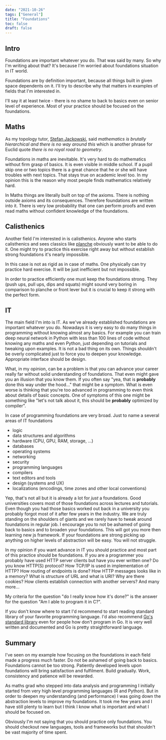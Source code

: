 ```yaml
---
date: "2021-10-26"
tags: ["General"]
title: "Foundations"
toc: false
draft: false
---
```



## Intro

Foundations are important whatever you do. That was said by many. So why I'm
writing about that? It's because I'm worried about foundations situation in IT
world.

Foundations are by definition important, because all things built in given
space dependents on it. I'll try to describe why that matters in examples of
fields that I'm interested in.

I'll say it at least twice - there is no shame to back to basics even on senior
level of experience. Most of your practice should be focused on the
foundations.


## Maths

As my topology tutor, [Stefan
Jackowski](https://pl.wikipedia.org/wiki/Stefan_Jackowski), said _mathematics
is brutally hierarchical and there is no way around this_ which is another
phrase for Euclid quote _there is no royal road to geometry_.

Foundations in maths are inevitable. It's very hard to do mathematics without
firm grasp of basics. It is even visible in middle school. If a pupil skip one
or two topics there is a great chance that he or she will have troubles with
next topics. That stays true on academic level too. In my opinion this is the
reason why most people finds mathematics relatively hard.

In Maths things are literally built on top of the axioms. There is nothing
outside axioms and its consequences. Therefore foundations are written into it.
There is very low probability that one can perform proofs and even read
maths without confident knowledge of the foundations.


## Calisthenics

Another field I'm interested in is calisthenics. Anyone who starts calisthenics
and sees classics like
[planche](https://en.wikipedia.org/wiki/Planche_(exercise)) obviously want to
be able to do it. One might try to practice this exercise right away but
without establish strong foundations it's nearly impossible.

In this case is not as rigid as in case of maths. One physically can try
practice hard exercise. It will be just inefficient but not impossible.

In order to practice efficiently one must keep the foundations strong. They
(push ups, pull ups, dips and squats) might sound very boring in comparison to
planche or front lever but it is crucial to keep it strong with the perfect form.


## IT

The main field I'm into is IT. As we've already established foundations are
important whatever you do. Nowadays it is very easy to do many things in
programming without knowing almost any basics. For example you can train deep
neural network in Python with less than 100 lines of code without knowing any
maths and even Python, just depending on tutorials and tweaking upon examples.
It is not a bad thing on its own. Things shouldn't be overly complicated just
to force you to deepen your knowledge. Appropriate interface should be design.

What, in my opinion, can be a problem is that you can advance your career
really far without solid understanding of foundations. That even might gave you
an illusion that you know them. If you often say "yea, that is **probably**
done this way under the hood..." that might be a symptom. What is even worse is
thinking that you're too advanced in programming to even think about details of
basic concepts. One of symptoms of this one might be something like "let's not
talk about it, this should be **probably** optimized by compiler".

In case of programming foundations are very broad. Just to name a several areas
of IT foundations

* logic
* data structures and algorithms
* hardware (CPU, GPU, RAM, storage, ...)
* databases
* operating systems
* networking
* security
* programming languages
* compilers
* text editors and tools
* design (systems and UX)
* localizations (encodings, time zones and other local conventions)

Yep, that's not all but it is already a lot for _just_ a foundations. Good
universities covers most of those foundations across lectures and tutorials.
Even though you had those basics worked out back in a university you probably
forgot most of it after few years in the industry. We are truly standing on the
shoulders of giants and we rarely have to tweak around foundations in regular
job. I encourage you to not be ashamed of going back to basics and to broaden
your foundations. This will got you more then learning new js framework.
If your foundations are strong picking up anything on higher levels of
abstraction will be easy. You will not struggle.

In my opinion if you want advance in IT you should practice and most part of
this practice should be foundations. If you are a programmer you probably have
used HTTP server clients but have you ever written one? Do you know HTTP(S)
protocol? How TCP/IP is used in implementation of HTTP? How routing of
endpoints is done? How HTTP messages looks like in a memory? What is structure
of URL and what is URI? Why are there cookies? How clients establish connection
with another servers?  And many more...

My criteria for the question "do I really know how it's done?" is the answer
for the question "Am I able to program it in C?".

If you don't know where to start I'd recommend to start reading standard
library of your favorite programming language. I'd also recommend [Go's
standard library](https://pkg.go.dev/std) even for people how don't program in
Go. It is very well written and documented and Go is pretty straightforward
language.


## Summary

I've seen on my example how focusing on the foundations in each field made a
progress much faster. Do not be ashamed of going back to basics. Foundations
cannot be too strong. Patiently developed levels upon foundations will bring
satisfaction and fulfilment. Build gradually. Work, consistency and patience
will be rewarded.

As maths grad who stepped into data analysis and programming I initially
started from very high level programming languages (R and Python). But in order
to deepen my understanding (and performance) I was going down the abstraction
levels to improve my foundations. It took me few years and I have still plenty
to learn but I think I know what is important and what I should be focused on.

Obviously I'm not saying that you should practice only foundations. You should
checkout new languages, tools and frameworks but that shouldn't be vast
majority of time spent.


